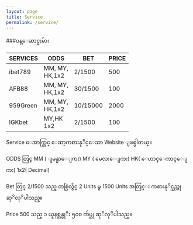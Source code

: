 ```yaml
---
layout: page
title: Service
permalink: /service/
---
```

###ဝန္ေဆာင္မႈမ်ား



<div>
<table>
   <thead>
       <th>SERVICES</th>
       <th>ODDS</th>
       <th>BET</th>
       <th>PRICE</TH>
   </thead>
   <tr>
       <td>ibet789</td>
       <td>MM, MY,<BR>HK,1x2</td>
       <td>2/1500</td>
       <td>500</td>
   </tr>
   <tr>
       <td>AFB88</td>
       <td>MM, MY,<BR>HK,1x2</td>
       <td>30/1500</td>
       <td>100</td>
   </tr>
   <tr>
       <td>959Green</td>
       <td>MM, MY,<BR>HK,1x2</td>
       <td>10/15000</td>
       <td>2000</td>
   </tr>
   <tr>
       <td>IGKbet</td>
       <td>MY,HK<BR>1x2</td>
       <td>2/1500</td>
       <td>100</td>
   </tr>
</table>
</div>

Service ေအာက္တြင္ ေဆာ့ကစားနုိင္ေသာ Website ျဖစ္ပါတယ္။

ODDS တြင္ MM ( ျမန္မာေျကး) MY ( မေလးေျကး) HK( ေဟာင္ေကာင္ေျကး) 1x2( Decimal) 

Bet တြင္ 2/1500 သည္ တစ္ပြဲလွ်င္ 2 Units မွ 1500 Units အတြင္း ကစားနုိင္သည္ဟု ဆုိလုိပါသည္။

Price  500 သည္ ၁ ယူနစ္တန္ဖုိး ၅၀၀ က်ပ္ဟု ဆုိလုိပါသည္။
